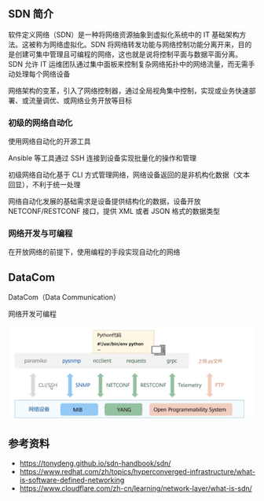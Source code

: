 ## SDN 简介

软件定义网络（SDN）是一种将网络资源抽象到虚拟化系统中的 IT 基础架构方法。这被称为网络虚拟化。SDN 将网络转发功能与网络控制功能分离开来，目的是创建可集中管理且可编程的网络，这也就是说将控制平面与数据平面分离。SDN 允许 IT 运维团队通过集中面板来控制复杂网络拓扑中的网络流量，而无需手动处理每个网络设备

网络架构的变革，引入了网络控制器，通过全局视角集中控制，实现或业务快速部署、或流量调优、或网络业务开放等目标

### 初级的网络自动化

使用网络自动化的开源工具

Ansible 等工具通过 SSH 连接到设备实现批量化的操作和管理

初级网络自动化基于 CLI 方式管理网络，网络设备返回的是非机构化数据（文本回显），不利于统一处理

网络自动化发展的基础需求是设备提供结构化的数据，设备开放 NETCONF/RESTCONF 接口，提供 XML 或者 JSON 格式的数据类型

### 网络开发与可编程

在开放网络的前提下，使用编程的手段实现自动化的网络

## DataCom

DataCom（Data Communication）

网络开发可编程

![image-20250424190828818](./.assets/SDN/image-20250424190828818.png)

## 参考资料

- <https://tonydeng.github.io/sdn-handbook/sdn/>
- <https://www.redhat.com/zh/topics/hyperconverged-infrastructure/what-is-software-defined-networking>
- <https://www.cloudflare.com/zh-cn/learning/network-layer/what-is-sdn/>
